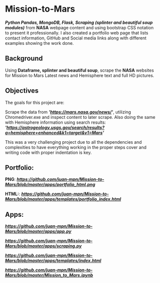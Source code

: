 # Mission-to-Mars
**_Python Pandas, MongoDB,  Flask, Scraping (splinter and beautiful soup modules)_** from **NASA** webpage content and using bootstrap CSS notation to present it professionally. I also created a portfolio web page that lists contact information, GitHub and Social media links along with different examples showing the work done. 

## Background
Using **Dataframe, splinter and beautiful soup**, scrape the **NASA** websites for Mission to Mars Latest news and Hemisphere text and full HD pictures.

## Objectives 
The goals for this project are:

Scrape the data from **_'https://mars.nasa.gov/news/'_**, utilizing Chromedriver.exe and inspect content to later scrape. Also doing the same with Hemisphere information using search results: **_'https://astrogeology.usgs.gov/search/results?q=hemisphere+enhanced&k1=target&v1=Mars'_**

This was a very challenging project due to all the dependencies and complexities to have everything working in the proper steps cover and writing code with proper indentation is key. 

## **Portfolio:**
**PNG**:
**_https://github.com/juan-mpn/Mission-to-Mars/blob/master/apps/portfolio_html.png_**

**HTML:**:
**_https://github.com/juan-mpn/Mission-to-Mars/blob/master/apps/templates/portfolio_index.html_**

## **Apps:**
**_https://github.com/juan-mpn/Mission-to-Mars/blob/master/apps/app.py_**

**_https://github.com/juan-mpn/Mission-to-Mars/blob/master/apps/scraping.py_**

**_https://github.com/juan-mpn/Mission-to-Mars/blob/master/apps/templates/index.html_**

**_https://github.com/juan-mpn/Mission-to-Mars/blob/master/Mission_to_Mars.ipynb_**







